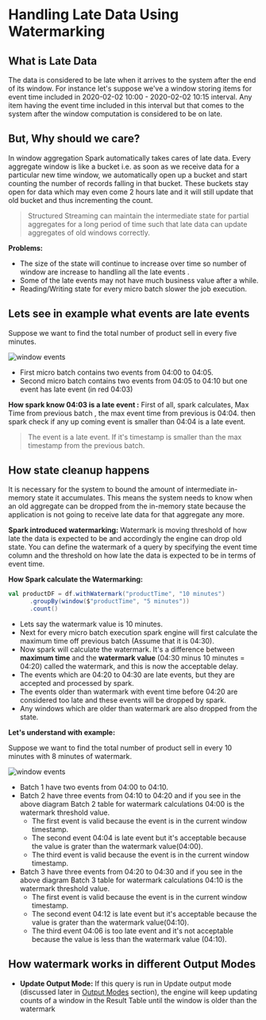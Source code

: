 # Handling Late Data Using Watermarking

## What is Late Data
The data is considered to be late when it arrives to the system after the end of its window. For instance let's suppose we've a window storing items for event time included in 2020-02-02 10:00 - 2020-02-02 10:15 interval. Any item having the event time included in this interval but that comes to the system after the window computation is considered to be on late. 

## But, Why should we care?
In window aggregation Spark automatically takes cares of late data. Every aggregate window is like a bucket i.e. as soon as we receive data for a particular new time window, we automatically open up a bucket and start counting the number of records falling in that bucket. These buckets stay open for data which may even come 2 hours late and it will still update that old bucket and thus incrementing the count.

> Structured Streaming can maintain the intermediate state for partial aggregates for a long period of time such that late data can update aggregates of old windows correctly.

**Problems:**

 - The size of the state will continue to increase over time so number of window are increase to handling all the late events .
 - Some of the late events may not have much business value after a while.
 - Reading/Writing state for every micro batch slower the job execution.  

## Lets see in example what events are late events

Suppose we want to find the total number of product sell in every five minutes.

![window events](https://github.com/gurditsingh/blog/blob/gh-pages/_screenshots/late_1.jpg?raw=true) 

 - First micro batch contains two events from 04:00 to 04:05.
 - Second micro batch contains two events from 04:05 to 04:10 but one event has late event (in red 04:03)
 
 **How spark know 04:03 is a late event :**   First of all, spark calculates, Max Time from previous batch , the max event time from previous is 04:04. then spark check if any up coming event is smaller than 04:04 is a late event.

> The event is a late event. If it's timestamp is smaller than the max timestamp from the previous batch.

## How state cleanup happens
It is necessary for the system to bound the amount of intermediate in-memory state it accumulates. This means the system needs to know when an old aggregate can be dropped from the in-memory state because the application is not going to receive late data for that aggregate any more.

**Spark introduced watermarking:** Watermark is moving threshold of how late the data is expected to be and accordingly the engine can drop old state. You can define the watermark of a query by specifying the event time column and the threshold on how late the data is expected to be in terms of event time.

**How Spark calculate the Watermarking:** 

```scala
val productDF = df.withWatermark("productTime", "10 minutes")
      .groupBy(window($"productTime", "5 minutes"))
      .count()
```

 - Lets say the watermark value is 10 minutes.
 - Next for every micro batch execution spark engine will first calculate the maximum time off previous batch (Assume that it is 04:30).
 - Now spark will calculate the watermark. It's a difference between **maximum time** and the **watermark value** (04:30 minus 10 minutes = 04:20) called the watermark, and this is now the acceptable delay.
 - The events which are  04:20 to 04:30 are late events, but they are accepted and processed by spark.
 - The events older than watermark with event time before 04:20 are considered too late and these events will be dropped by spark.
 - Any windows which are older than watermark are also dropped from the state.



 **Let's understand with example:**
 
Suppose we want to find the total number of product sell in every 10 minutes with 8 minutes of watermark.
 
![window events](https://github.com/gurditsingh/blog/blob/gh-pages/_screenshots/streaming_late_data.jpg?raw=true)

 - Batch 1 have two events from 04:00 to 04:10.
 - Batch 2 have three events from 04:10 to 04:20 and if you see in the above diagram Batch 2 table for watermark calculations 04:00 is the watermark threshold value.
	 -  The first event is valid because the event is in the current window timestamp. 
	 -  The second event 04:04 is late event but it's acceptable because the value is grater than the watermark value(04:00).
	 - The third event is valid because the event is in the current window timestamp. 
 - Batch 3 have three events from 04:20 to 04:30 and if you see in the above diagram Batch 3 table for watermark calculations 04:10 is the watermark threshold value.
	 - The first event is valid because the event is in the current window timestamp.
	 - The second event 04:12 is late event but it's acceptable because the value is grater than the watermark value(04:10).
	 - The third event 04:06 is too late event and it's not acceptable because the value is less than the watermark value (04:10).


## How watermark works in different Output Modes

 - **Update Output Mode:** If this query is run in Update output mode (discussed later in [Output Modes](https://spark.apache.org/docs/latest/structured-streaming-programming-guide.html#output-modes) section), the engine will keep updating counts of a window in the Result Table until the window is older than the watermark

<!--stackedit_data:
eyJoaXN0b3J5IjpbLTg3ODI3MDc4MCwxMDE4MTAwMjEzLDE1Nj
I3NzU1NjcsNTQ1MTE2MzIzLDE2OTMzODk2NTksLTM1OTE0NTM1
OSw0NzY0MzUwNDcsLTExNzU1MzY4NzksNjI5ODAyNzczLDYyND
YyMDIxMCwxMTk5MzE0NTYyLC0xMjk1NDAxNDY4LDQzMjc2OTc0
Nyw1NTEyNDY2Niw0NDk3NDI4LDc5OTczOTE3MiwtMjM0Mzg5ND
AsLTIwODI5NTMyNDAsODkzMTkwODI5LC0xOTY0MjU3NTE5XX0=

-->